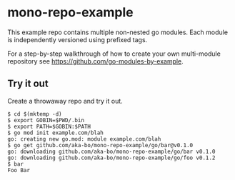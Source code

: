 # mono-repo-example

This example repo contains multiple non-nested go modules. Each module is independently versioned using prefixed tags.

For a step-by-step walkthrough of how to create your own multi-module repository see https://github.com/go-modules-by-example.

## Try it out
Create a throwaway repo and try it out.

```console
$ cd $(mktemp -d)
$ export GOBIN=$PWD/.bin
$ export PATH=$GOBIN:$PATH
$ go mod init example.com/blah
go: creating new go.mod: module example.com/blah
$ go get github.com/aka-bo/mono-repo-example/go/bar@v0.1.0
go: downloading github.com/aka-bo/mono-repo-example/go/bar v0.1.0
go: downloading github.com/aka-bo/mono-repo-example/go/foo v0.1.2
$ bar
Foo Bar
```
